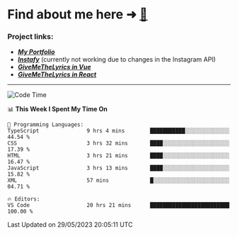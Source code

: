 # Find about me here ➜ [🧑](https://pauabella.dev)

### Project links:
- ***[My Portfolio](https://pauabella.dev)***
- ***[Instafy](https://instafy.me)*** (currently not working due to changes in the Instagram API)
- ***[GiveMeTheLyrics in Vue](https://lyrics.pauabella.dev)***
- ***[GiveMeTheLyrics in React](https://pauabella.dev/GiveMeTheLyrics)***

---
<!--START_SECTION:waka-->
![Code Time](http://img.shields.io/badge/Code%20Time-2%2C180%20hrs%2035%20mins-blue)

📊 **This Week I Spent My Time On** 

```text
💬 Programming Languages: 
TypeScript               9 hrs 4 mins        ███████████░░░░░░░░░░░░░░   44.54 % 
CSS                      3 hrs 32 mins       ████░░░░░░░░░░░░░░░░░░░░░   17.39 % 
HTML                     3 hrs 21 mins       ████░░░░░░░░░░░░░░░░░░░░░   16.47 % 
JavaScript               3 hrs 13 mins       ████░░░░░░░░░░░░░░░░░░░░░   15.82 % 
XML                      57 mins             █░░░░░░░░░░░░░░░░░░░░░░░░   04.71 % 

🔥 Editors: 
VS Code                  20 hrs 21 mins      █████████████████████████   100.00 % 
```


 Last Updated on 29/05/2023 20:05:11 UTC
<!--END_SECTION:waka-->
